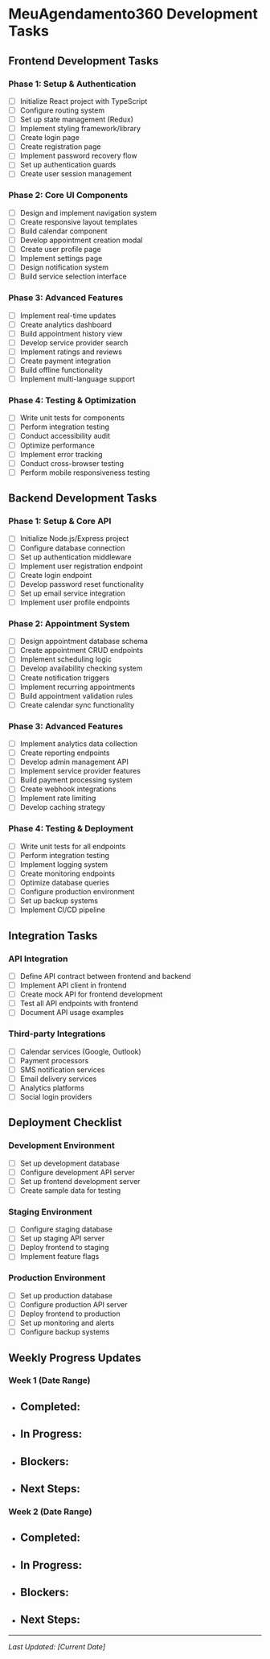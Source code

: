 # MeuAgendamento360 Development Tasks

## Frontend Development Tasks

### Phase 1: Setup & Authentication
- [ ] Initialize React project with TypeScript
- [ ] Configure routing system
- [ ] Set up state management (Redux)
- [ ] Implement styling framework/library
- [ ] Create login page
- [ ] Create registration page
- [ ] Implement password recovery flow
- [ ] Set up authentication guards
- [ ] Create user session management

### Phase 2: Core UI Components
- [ ] Design and implement navigation system
- [ ] Create responsive layout templates
- [ ] Build calendar component
- [ ] Develop appointment creation modal
- [ ] Create user profile page
- [ ] Implement settings page
- [ ] Design notification system
- [ ] Build service selection interface

### Phase 3: Advanced Features
- [ ] Implement real-time updates
- [ ] Create analytics dashboard
- [ ] Build appointment history view
- [ ] Develop service provider search
- [ ] Implement ratings and reviews
- [ ] Create payment integration
- [ ] Build offline functionality
- [ ] Implement multi-language support

### Phase 4: Testing & Optimization
- [ ] Write unit tests for components
- [ ] Perform integration testing
- [ ] Conduct accessibility audit
- [ ] Optimize performance
- [ ] Implement error tracking
- [ ] Conduct cross-browser testing
- [ ] Perform mobile responsiveness testing

## Backend Development Tasks

### Phase 1: Setup & Core API
- [ ] Initialize Node.js/Express project
- [ ] Configure database connection
- [ ] Set up authentication middleware
- [ ] Implement user registration endpoint
- [ ] Create login endpoint
- [ ] Develop password reset functionality
- [ ] Set up email service integration
- [ ] Implement user profile endpoints

### Phase 2: Appointment System
- [ ] Design appointment database schema
- [ ] Create appointment CRUD endpoints
- [ ] Implement scheduling logic
- [ ] Develop availability checking system
- [ ] Create notification triggers
- [ ] Implement recurring appointments
- [ ] Build appointment validation rules
- [ ] Create calendar sync functionality

### Phase 3: Advanced Features
- [ ] Implement analytics data collection
- [ ] Create reporting endpoints
- [ ] Develop admin management API
- [ ] Implement service provider features
- [ ] Build payment processing system
- [ ] Create webhook integrations
- [ ] Implement rate limiting
- [ ] Develop caching strategy

### Phase 4: Testing & Deployment
- [ ] Write unit tests for all endpoints
- [ ] Perform integration testing
- [ ] Implement logging system
- [ ] Create monitoring endpoints
- [ ] Optimize database queries
- [ ] Configure production environment
- [ ] Set up backup systems
- [ ] Implement CI/CD pipeline

## Integration Tasks

### API Integration
- [ ] Define API contract between frontend and backend
- [ ] Implement API client in frontend
- [ ] Create mock API for frontend development
- [ ] Test all API endpoints with frontend
- [ ] Document API usage examples

### Third-party Integrations
- [ ] Calendar services (Google, Outlook)
- [ ] Payment processors
- [ ] SMS notification services
- [ ] Email delivery services
- [ ] Analytics platforms
- [ ] Social login providers

## Deployment Checklist

### Development Environment
- [ ] Set up development database
- [ ] Configure development API server
- [ ] Set up frontend development server
- [ ] Create sample data for testing

### Staging Environment
- [ ] Configure staging database
- [ ] Set up staging API server
- [ ] Deploy frontend to staging
- [ ] Implement feature flags

### Production Environment
- [ ] Set up production database
- [ ] Configure production API server
- [ ] Deploy frontend to production
- [ ] Set up monitoring and alerts
- [ ] Configure backup systems

## Weekly Progress Updates

### Week 1 (Date Range)
- Completed:
  - 
- In Progress:
  - 
- Blockers:
  - 
- Next Steps:
  - 

### Week 2 (Date Range)
- Completed:
  - 
- In Progress:
  - 
- Blockers:
  - 
- Next Steps:
  - 

---

*Last Updated: [Current Date]*